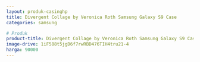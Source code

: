 ```yaml
---
layout: produk-casinghp
title: Divergent Collage by Veronica Roth Samsung Galaxy S9 Case
categories: samsung

# Produk
product-title: Divergent Collage by Veronica Roth Samsung Galaxy S9 Case
image-drive: 1iF588t5jgD6f7rwRBD476TIH4tru21-4
harga: 90000
---
```

